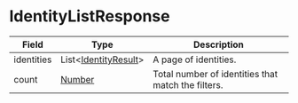 # IdentityListResponse

Field | Type | Description
--- | --- | --- 
identities | List<[IdentityResult](../data-models/identity-result.md)> | A page of identities.
count | [Number](../primitives.md#number) | Total number of identities that match the filters.
